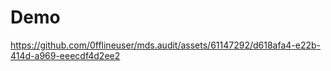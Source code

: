 # Demo


https://github.com/0fflineuser/mds.audit/assets/61147292/d618afa4-e22b-414d-a969-eeecdf4d2ee2

